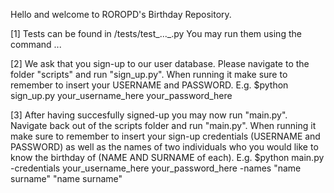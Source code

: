 Hello and welcome to ROROPD's Birthday Repository.

[1] Tests can be found in /tests/test_..._.py
You may run them using the command ...

[2] We ask that you sign-up to our user database.
Please navigate to the folder "scripts" and run "sign_up.py".
When running it make sure to remember to insert your USERNAME and PASSWORD.
E.g.
$python sign_up.py your_username_here your_password_here

[3] After having succesfully signed-up you may now run "main.py".
Navigate back out of the scripts folder and run "main.py".
When running it make sure to remember to insert your sign-up credentials (USERNAME and PASSWORD) as well as the names of two individuals who you would like to know the birthday of (NAME AND SURNAME of each).
E.g.
$python main.py -credentials your_username_here your_password_here -names "name surname" "name surname"